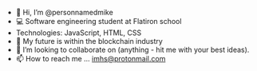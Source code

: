 - 👋 Hi, I’m @personnamedmike
- 💻 Software engineering student at Flatiron school
- Technologies: JavaScript, HTML, CSS
- 🌱 My future is within the blockchain industry
- 💞️ I’m looking to collaborate on (anything - hit me with your best ideas).
- 📫 How to reach me ... imhs@protonmail.com
<!---
personnamedmike/personnamedmike is a ✨ special ✨ repository because its `README.md` (this file) appears on your GitHub profile.
You can click the Preview link to take a look at your changes.
--->
